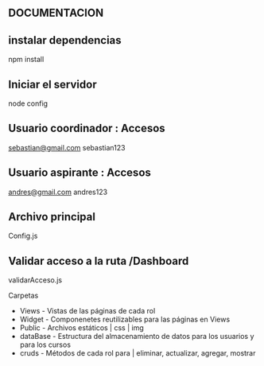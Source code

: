 DOCUMENTACION
-------------

instalar dependencias
---------------------
npm install

Iniciar el servidor
------------------
node config

Usuario coordinador : Accesos
-----------------------------
sebastian@gmail.com
sebastian123

Usuario aspirante : Accesos
-----------------------------
andres@gmail.com
andres123

Archivo principal 
-----------------
Config.js

Validar acceso a la ruta /Dashboard
-----------------------------------
validarAcceso.js

Carpetas
  - Views - Vistas de las páginas de cada rol
  - Widget - Componenetes reutilizables para las páginas en Views
  - Public - Archivos estáticos | css | img
  - dataBase - Estructura del almacenamiento de datos para los usuarios y para los cursos
  - cruds - Métodos de cada rol para | eliminar, actualizar, agregar, mostrar
